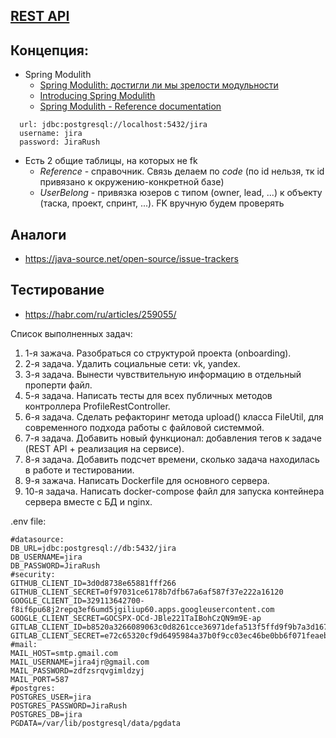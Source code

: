 ## [REST API](http://localhost:8080/doc)

## Концепция:

- Spring Modulith
    - [Spring Modulith: достигли ли мы зрелости модульности](https://habr.com/ru/post/701984/)
    - [Introducing Spring Modulith](https://spring.io/blog/2022/10/21/introducing-spring-modulith)
    - [Spring Modulith - Reference documentation](https://docs.spring.io/spring-modulith/docs/current-SNAPSHOT/reference/html/)

```
  url: jdbc:postgresql://localhost:5432/jira
  username: jira
  password: JiraRush
```

- Есть 2 общие таблицы, на которых не fk
    - _Reference_ - справочник. Связь делаем по _code_ (по id нельзя, тк id привязано к окружению-конкретной базе)
    - _UserBelong_ - привязка юзеров с типом (owner, lead, ...) к объекту (таска, проект, спринт, ...). FK вручную будем
      проверять

## Аналоги

- https://java-source.net/open-source/issue-trackers

## Тестирование

- https://habr.com/ru/articles/259055/

Список выполненных задач:
1. 1-я зажача. Разобраться со структурой проекта (onboarding).
2. 2-я задача. Удалить социальные сети: vk, yandex.
3. 3-я задача. Вынести чувствительную информацию в отдельный проперти файл.
4. 5-я задача. Написать тесты для всех публичных методов контроллера ProfileRestController.
5. 6-я задача. Сделать рефакторинг метода upload() класса FileUtil, для современного подхода работы с файловой системмой.
6. 7-я задача. Добавить новый функционал: добавления тегов к задаче (REST API + реализация на сервисе).
7. 8-я задача. Добавить подсчет времени, сколько задача находилась в работе и тестировании.
8. 9-я зажача. Написать Dockerfile для основного сервера.
9. 10-я задача. Написать docker-compose файл для запуска контейнера сервера вместе с БД и nginx.

.env file:
```
#datasource:
DB_URL=jdbc:postgresql://db:5432/jira
DB_USERNAME=jira
DB_PASSWORD=JiraRush
#security:
GITHUB_CLIENT_ID=3d0d8738e65881fff266
GITHUB_CLIENT_SECRET=0f97031ce6178b7dfb67a6af587f37e222a16120
GOOGLE_CLIENT_ID=329113642700-f8if6pu68j2repq3ef6umd5jgiliup60.apps.googleusercontent.com
GOOGLE_CLIENT_SECRET=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
GITLAB_CLIENT_ID=b8520a3266089063c0d8261cce36971defa513f5ffd9f9b7a3d16728fc83a494
GITLAB_CLIENT_SECRET=e72c65320cf9d6495984a37b0f9cc03ec46be0bb6f071feaebbfe75168117004
#mail:
MAIL_HOST=smtp.gmail.com
MAIL_USERNAME=jira4jr@gmail.com
MAIL_PASSWORD=zdfzsrqvgimldzyj
MAIL_PORT=587
#postgres:
POSTGRES_USER=jira
POSTGRES_PASSWORD=JiraRush
POSTGRES_DB=jira
PGDATA=/var/lib/postgresql/data/pgdata
```